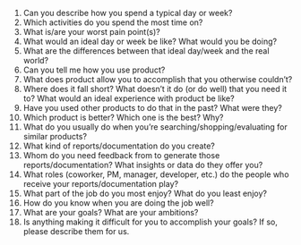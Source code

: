 1.  Can you describe how you spend a typical day or week?
2.  Which activities do you spend the most time on?
3.  What is/are your worst pain point(s)?
4.  What would an ideal day or week be like? What would you be doing?
5.  What are the differences between that ideal day/week and the real world?
6.  Can you tell me how you use product?
7.  What does product allow you to accomplish that you otherwise couldn’t?
8.  Where does it fall short? What doesn’t it do (or do well) that you need it to? What would an ideal experience with product be like?
9.  Have you used other products to do that in the past? What were they?
10.  Which product is better? Which one is the best? Why?
11.  What do you usually do when you’re searching/shopping/evaluating for similar products?
12.  What kind of reports/documentation do you create?
13.  Whom do you need feedback from to generate those reports/documentation? What insights or data do they offer you?
14.  What roles (coworker, PM, manager, developer, etc.) do the people who receive your reports/documentation play?
15.  What part of the job do you most enjoy? What do you least enjoy?
16.  How do you know when you are doing the job well?
17.  What are your goals? What are your ambitions?
18.  Is anything making it difficult for you to accomplish your goals? If so, please describe them for us.
